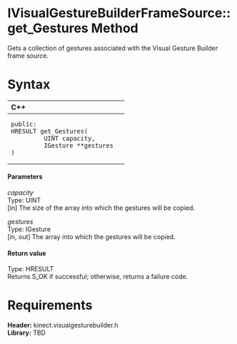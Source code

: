 IVisualGestureBuilderFrameSource::get\_Gestures Method  
======================================================  

Gets a collection of gestures associated with the Visual Gesture Builder frame source. <span id="syntaxSection"></span>

Syntax  
======  

<table>
<colgroup>
<col width="100%" />
</colgroup>
<thead>
<tr class="header">
<th align="left">C++</th>
</tr>
</thead>
<tbody>
<tr class="odd">
<td align="left"><pre><code>public:  
HRESULT get_Gestures(  
         UINT capacity,  
         IGesture **gestures  
)</code></pre></td>
</tr>
</tbody>
</table>

<span id="ID4EG"></span>
#### Parameters  

*capacity*    
Type: UINT  
[in] The size of the array into which the gestures will be copied.  

*gestures*    
Type: IGesture  
[in, out] The array into which the gestures will be copied.  

<span id="ID4EP"></span>
#### Return value  

Type: HRESULT  
Returns S\_OK if successful; otherwise, returns a failure code.  

<span id="requirements"></span>

Requirements  
============  

**Header:** kinect.visualgesturebuilder.h  
**Library:** TBD  



<!--Please do not edit the data in the comment block below.-->
<!--
TOCTitle : get_Gestures Method
RLTitle : IVisualGestureBuilderFrameSource::get_Gestures Method
KeywordK : get_Gestures method
KeywordK : IVisualGestureBuilderFrameSource::get_Gestures method
KeywordF : IVisualGestureBuilderFrameSource::get_Gestures
KeywordF : get_Gestures
KeywordF : Microsoft.Kinect.visualgesturebuilder.IVisualGestureBuilderFrameSource.get_Gestures(UINT,IGesture@)
KeywordA : M:Microsoft.Kinect.visualgesturebuilder.IVisualGestureBuilderFrameSource.get_Gestures(UINT,IGesture@)
AssetID : M:Microsoft.Kinect.visualgesturebuilder.IVisualGestureBuilderFrameSource.get_Gestures(UINT,IGesture@)
Locale : en-us
CommunityContent : 1
APIType : Managed
APILocation : 
APIName : Microsoft.Kinect.visualgesturebuilder.IVisualGestureBuilderFrameSource::get_Gestures
TargetOS : Windows
TopicType : kbSyntax
DevLang : C++
DocSet : K4Wv2
ProjType : K4Wv2Proj
Technology : Kinect for Windows
Product : Kinect for Windows SDK v2
productversion : 20
-->
